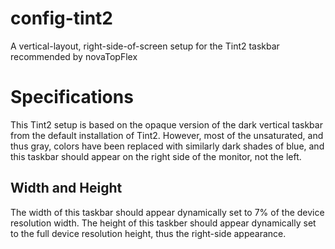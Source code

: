 # config-tint2
A vertical-layout, right-side-of-screen setup for the Tint2 taskbar recommended by novaTopFlex
# Specifications
This Tint2 setup is based on the opaque version of the dark vertical taskbar from the default installation of Tint2. However, most of the unsaturated, and thus gray, colors have been replaced with similarly dark shades of blue, and this taskbar should appear on the right side of the monitor, not the left.
## Width and Height
The width of this taskbar should appear dynamically set to 7% of the device resolution width. The height of this taskber should appear dynamically set to the full device resolution height, thus the right-side appearance.
